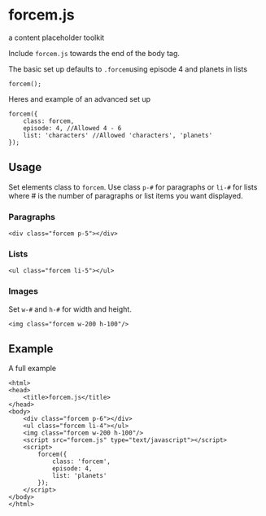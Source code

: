 forcem.js
=========

a content placeholder toolkit

Include `forcem.js` towards the end of the body tag.

The basic set up defaults to `.forcem`using episode 4 and planets in lists

	forcem();
	
Heres and example of an advanced set up

	forcem({
		class: forcem,
		episode: 4, //Allowed 4 - 6
		list: 'characters' //Allowed 'characters', 'planets'
	});
	
## Usage

Set elements class to `forcem`. Use class `p-#` for paragraphs or `li-#` for lists where # is the number of paragraphs or list items you want displayed.

### Paragraphs
	<div class="forcem p-5"></div>

### Lists
	<ul class="forcem li-5"></ul>

### Images
Set `w-#` and `h-#` for width and height.

	<img class="forcem w-200 h-100"/>

## Example
A full example

	<html>
	<head>
		<title>forcem.js</title>
	</head>
	<body>
		<div class="forcem p-6"></div>
		<ul class="forcem li-4"></ul>
		<img class="forcem w-200 h-100"/>
		<script src="forcem.js" type="text/javascript"></script>
		<script>
			forcem({
				class: 'forcem',
				episode: 4,
				list: 'planets'
			});
		</script>
	</body>
	</html>